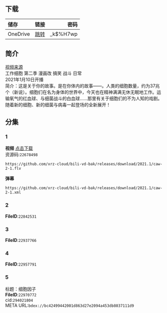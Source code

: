 ## 下载

储存 | 链接 | 密码
:----------- | :-----------: | -----------:
 OneDrive | [跳转](https://xrzcloud-my.sharepoint.com/:f:/g/personal/xrz_xrzyun_ml/EhqHju1mjjhGvol5kPKut7ABI8CN1d0CPWysJfVw1qeQUQ?e=kwwfet) | _k$%H7wp

## 简介
[视频来源](https://www.bilibili.com/bangumi/media/md28231816/)  
工作细胞 第二季 漫画改 搞笑 战斗 日常  
2021年1月10日开播  
简介：这是关于你的故事。是在你体内的故事——。人类的细胞数量，约为37兆个（新说）。细胞们在名为身体的世界中，今天也在精神满满无休无眠地工作。运输氧气的红血球、与细菌战斗的白血球……那里有关于细胞们的不为人知的戏剧。随着新的细胞、新的细菌与病毒一起登场的全新展开！  
## 分集
### 1
**视频**   [点击下载](https://github.com/xrz-cloud/bili-vd-bak/releases/download/2021.1/caw-2-1.flv)  
资源码:`22678498`
```
https://github.com/xrz-cloud/bili-vd-bak/releases/download/2021.1/caw-2-1.flv
```
**弹幕**
```
https://github.com/xrz-cloud/bili-vd-bak/releases/download/2021.1/caw-2-1.xml
```
### 2
**FileID**:`22842531`
### 3
**FileID**:`22937766`
### 4
**FileID**:`22957791`
### 5
标题：细胞因子  
**FileID**:`22970772`  
cid:`294021804`  
META URL:`bdex://bc42499442001d863d27e2094a453db8037111d9`  